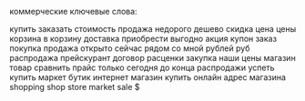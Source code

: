 коммерческие ключевые слова:

купить
заказать
стоимость
продажа
недорого
дешево
скидка
цена
цены
корзина
в корзину
доставка
приобрести
выгодно
акция
купон
заказ
покупка
продажа
открыто сейчас
рядом со мной
рублей
руб
распродажа
прейскурант
договор
расценки
закупка
наши цены
магазин
товар
сравнить
прайс
только сегодня
до конца распродажи
успеть купить
маркет
бутик
интернет магазин
купить онлайн
адрес магазина
shopping
shop
store
market
sale
$
